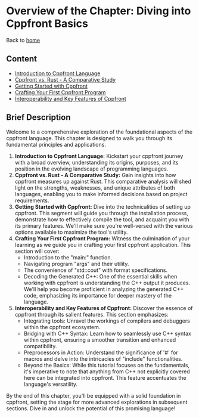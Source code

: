 # Overview of the Chapter: Diving into Cppfront Basics

Back to [home](../README.md)

## Content

* [Introduction to Cppfront Language](Introduction_Cppfront_Language.md)
* [Cppfront vs. Rust - A Comparative Study](Cppfront_VS_Rust.md)
* [Getting Started with Cppfront](Installation_and_compilation.md)
* [Crafting Your First Cppfront Program](First_Program.md)
* [Interoperability and Key Features of Cppfront](Key_features.md)

## Brief Description

Welcome to a comprehensive exploration of the foundational aspects of the cppfront language. This chapter is designed to walk you through its fundamental principles and applications.

1. **Introduction to Cppfront Language:** Kickstart your cppfront journey with a broad overview, understanding its origins, purposes, and its position in the evolving landscape of programming languages.
2. **Cppfront vs. Rust - A Comparative Study:** Gain insights into how cppfront measures up against Rust. This comparative analysis will shed light on the strengths, weaknesses, and unique attributes of both languages, enabling you to make informed decisions based on project requirements.
3. **Getting Started with Cppfront:** Dive into the technicalities of setting up cppfront. This segment will guide you through the installation process, demonstrate how to effectively compile the tool, and acquaint you with its primary features. We'll make sure you're well-versed with the various options available to maximize the tool's utility.
4. **Crafting Your First Cppfront Program:** Witness the culmination of your learning as we guide you in crafting your first cppfront application. This section will cover:
   - Introduction to the "main:" function.
   - Navigating program "args" and their utility.
   - The convenience of "std::cout" with format specifications.
   - Decoding the Generated C++: One of the essential skills when working with cppfront is understanding the C++ output it produces. We'll help you become proficient in analyzing the generated C++ code, emphasizing its importance for deeper mastery of the language.
5. **Interoperability and Key Features of Cppfront:** Discover the essence of cppfront through its salient features. This section emphasizes:
   - Integrating tools: Unravel the workings of compilers and debuggers within the cppfront ecosystem.
   - Bridging with C++ Syntax: Learn how to seamlessly use C++ syntax within cppfront, ensuring a smoother transition and enhanced compatibility.
   - Preprocessors in Action: Understand the significance of '#' for macros and delve into the intricacies of "include" functionalities.
   - Beyond the Basics: While this tutorial focuses on the fundamentals, it's imperative to note that anything from C++ not explicitly covered here can be integrated into cppfront. This feature accentuates the language's versatility.

By the end of this chapter, you'll be equipped with a solid foundation in cppfront, setting the stage for more advanced explorations in subsequent sections. Dive in and unlock the potential of this promising language!
